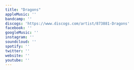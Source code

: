 ```yaml
---
title: "Dragons"
appleMusic: ''
bandcamp: ''
discogs: 'https://www.discogs.com/artist/873881-Dragons'
facebook: ''
googleMusic: ''
instagram: ''
soundcloud: ''
spotify: ''
twitter: ''
website: ''
youtube: ''
---
```

